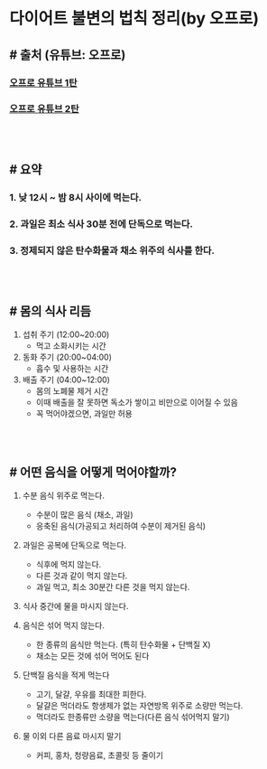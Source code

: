 다이어트 불변의 법칙 정리(by 오프로)
===

## # 출처 (유튜브: 오프로)
### [오프로 유튜브 1탄](https://www.youtube.com/watch?v=NLbF0JBaPjY "유튜브 링크")

### [오프로 유튜브 2탄](https://www.youtube.com/watch?v=sJQjm1-qQnI "유튜브 링크")

<br><br>

## # 요약
### 1. 낮 12시 ~ 밤 8시 사이에 먹는다.
### 2. 과일은 최소 식사 30분 전에 단독으로 먹는다.
### 3. 정제되지 않은 탄수화물과 채소 위주의 식사를 한다.

<br><br>

## # 몸의 식사 리듬
1. 섭취 주기 (12:00~20:00)
    - 먹고 소화시키는 시간
2. 동화 주기 (20:00~04:00)
    - 흡수 및 사용하는 시간
3. 배출 주기 (04:00~12:00)
    - 몸의 노폐물 제거 시간
    - 이때 배출을 잘 못하면 독소가 쌓이고 비만으로 이어질 수 있음
    - 꼭 먹어야겠으면, 과일만 허용

<br><br>

## # 어떤 음식을 어떻게 먹어야할까?
1. 수분 음식 위주로 먹는다.
    - 수분이 많은 음식 (채소, 과일)
    - 응축된 음식(가공되고 처리하여 수분이 제거된 음식)

2. 과일은 공복에 단독으로 먹는다.
    - 식후에 먹지 않는다.
    - 다른 것과 같이 먹지 않는다.
    - 과일 먹고, 최소 30분간 다른 것을 먹지 않는다.

3. 식사 중간에 물을 마시지 않는다.

4. 음식은 섞어 먹지 않는다.
    - 한 종류의 음식만 먹는다. (특히 탄수화물 + 단백질 X)
    - 채소는 모든 것에 섞어 먹어도 된다

5. 단백질 음식을 적게 먹는다
    - 고기, 달걀, 우유를 최대한 피한다.
    - 달걀은 먹더라도 항생제가 없는 자연방목 위주로 소량만 먹는다.
    - 먹더라도 한종류만 소량을 먹는다(다른 음식 섞어먹지 말기)

6. 물 이외 다른 음료 마시지 말기
    - 커피, 홍차, 청량음료, 초콜릿 등 줄이기